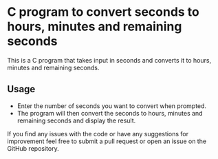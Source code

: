 # C program to convert seconds to hours, minutes and remaining seconds

This is a C program that takes input in seconds and converts it to hours, minutes and remaining seconds.

## Usage

- Enter the number of seconds you want to convert when prompted.
- The program will then convert the seconds to hours, minutes and remaining seconds and display the result.

If you find any issues with the code or have any suggestions for improvement feel free to submit a pull request or open an issue on the GitHub repository.
